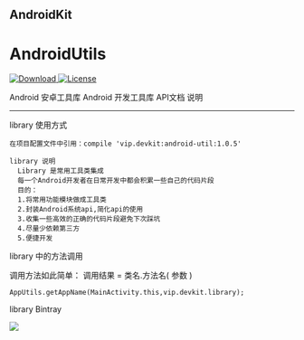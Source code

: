 ﻿## AndroidKit
# AndroidUtils
[ ![Download](https://api.bintray.com/packages/yingzi/maven/android-util/images/download.svg) ](https://bintray.com/yingzi/maven/android-util/_latestVersion)
[![License](https://img.shields.io/badge/license-Apache%202-green.svg)](https://www.apache.org/licenses/LICENSE-2.0)


Android 安卓工具库
Android 开发工具库 API文档 说明

------------

library 使用方式
```
在项目配置文件中引用：compile 'vip.devkit:android-util:1.0.5'
```


````
library 说明
  Library 是常用工具类集成
  每一个Android开发者在日常开发中都会积累一些自己的代码片段
  目的：
  1.将常用功能模块做成工具类
  2.封装Android系统api,简化api的使用
  3.收集一些高效的正确的代码片段避免下次踩坑
  4.尽量少依赖第三方
  5.便捷开发

````
  library 中的方法调用

  调用方法如此简单：
  调用结果 = 类名.方法名( 参数 )
  ````
  AppUtils.getAppName(MainActivity.this,vip.devkit.library);
  ````
  library Bintray
  
<a href='https://bintray.com/yingzi/maven/common.share?source=watch' alt='Get automatic notifications about new "common.share" versions'><img src='https://www.bintray.com/docs/images/bintray_badge_color.png'></a>

